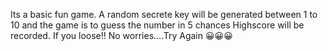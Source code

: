 Its a basic fun game.
A random secrete key will be generated between 1 to 10 and the game is to guess the number in 5 chances
Highscore will be recorded.
If you loose!! No worries....Try Again 😀😀😀
